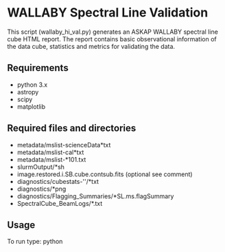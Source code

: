 # WALLABY Spectral Line Validation

This script (wallaby_hi_val.py) generates an ASKAP WALLABY spectral line cube HTML report. The report contains basic observational information of the data cube, statistics and metrics for validating the data. 

## Requirements

- python 3.x
- astropy
- scipy
- matplotlib

## Required files and directories

- metadata/mslist-scienceData*txt
- metadata/mslist-cal*txt
- metadata/mslist-*101.txt
- slurmOutput/*sh
- image.restored.i.SB<SBID>.cube.contsub.fits (optional see comment)
- diagnostics/cubestats-'<field>'/*txt
- diagnostics/*png
- diagnostics/Flagging_Summaries/*SL.ms.flagSummary
- SpectralCube_BeamLogs/*.txt

## Usage

To run type: python <script name> '<SBID>'

## Output files

The html report is saved in the directory where the script is ran.  

## Description

## Useful links
- urther information: https://jira.csiro.au/browse/ACES-368 
- Useful resources from SPARCS: http://spacs.pbworks.com/w/page/126067640/dataquality 
- GASKAP validation: https://github.com/jd-au/gaskap-validation 
- Continuum substraction discussion page: https://confluence.csiro.au/display/askapsst/Continuum+Subtraction 
